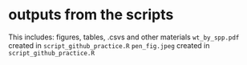 # outputs from the scripts
This includes: figures, tables, .csvs and other materials
`wt_by_spp.pdf` created in `script_github_practice.R`
`pen_fig.jpeg` created in `script_github_practice.R`
